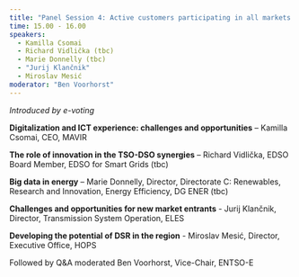 ```yaml
---
title: "Panel Session 4: Active customers participating in all markets: challenges and opportunities for the CEE region"
time: 15.00 - 16.00
speakers:
  - Kamilla Csomai
  - Richard Vidlička (tbc)
  - Marie Donnelly (tbc)
  - "Jurij Klančnik"
  - Miroslav Mesić
moderator: "Ben Voorhorst"
---
```



_Introduced by e-voting_

__Digitalization and ICT experience: challenges and opportunities__ – Kamilla Csomai, CEO, MAVIR

__The role of innovation in the TSO-DSO synergies__ – Richard Vidlička, EDSO Board Member, EDSO for Smart Grids (tbc)

__Big data in energy__ – Marie Donnelly, Director, Directorate C: Renewables,  Research and Innovation, Energy Efficiency, DG ENER (tbc)

__Challenges and opportunities for new market entrants__ - Jurij Klančnik, Director, Transmission System Operation, ELES

__Developing the potential of DSR in the region__ - Miroslav Mesić, Director, Executive Office, HOPS


Followed by Q&A moderated Ben Voorhorst, Vice-Chair, ENTSO-E 
